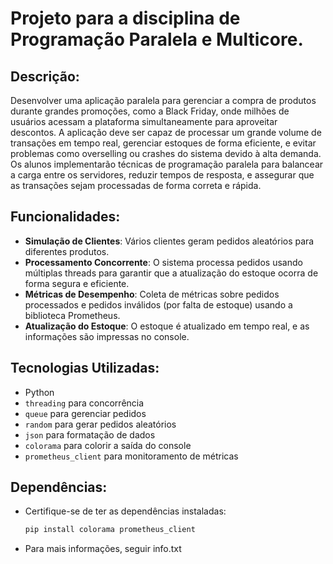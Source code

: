 # Projeto para a disciplina de Programação Paralela e Multicore.

## Descrição:
Desenvolver uma aplicação paralela para gerenciar a compra de produtos durante grandes promoções, como a Black
Friday, onde milhões de usuários acessam a plataforma simultaneamente para aproveitar descontos. A aplicação deve ser
capaz de processar um grande volume de transações em tempo real, gerenciar estoques de forma eficiente, e evitar problemas
como overselling ou crashes do sistema devido à alta demanda. Os alunos implementarão técnicas de programação paralela
para balancear a carga entre os servidores, reduzir tempos de resposta, e assegurar que as transações sejam processadas de
forma correta e rápida.

## Funcionalidades:

- **Simulação de Clientes**: Vários clientes geram pedidos aleatórios para diferentes produtos.
- **Processamento Concorrente**: O sistema processa pedidos usando múltiplas threads para garantir que a atualização do estoque ocorra de forma segura e eficiente.
- **Métricas de Desempenho**: Coleta de métricas sobre pedidos processados e pedidos inválidos (por falta de estoque) usando a biblioteca Prometheus.
- **Atualização do Estoque**: O estoque é atualizado em tempo real, e as informações são impressas no console.

## Tecnologias Utilizadas:

- Python
- `threading` para concorrência
- `queue` para gerenciar pedidos
- `random` para gerar pedidos aleatórios
- `json` para formatação de dados
- `colorama` para colorir a saída do console
- `prometheus_client` para monitoramento de métricas

## Dependências:
- Certifique-se de ter as dependências instaladas:
  ```bash
  pip install colorama prometheus_client

- Para mais informações, seguir info.txt
